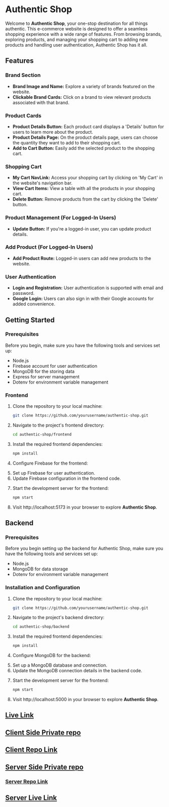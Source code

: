 # Authentic Shop

Welcome to **Authentic Shop**, your one-stop destination for all things authentic. This e-commerce website is designed to offer a seamless shopping experience with a wide range of features. From browsing brands, exploring products, and managing your shopping cart to adding new products and handling user authentication, Authentic Shop has it all.

## Features

### Brand Section

- **Brand Image and Name:** Explore a variety of brands featured on the website.
- **Clickable Brand Cards:** Click on a brand to view relevant products associated with that brand.

### Product Cards

- **Product Details Button:** Each product card displays a 'Details' button for users to learn more about the product.
- **Product Details Page:** On the product details page, users can choose the quantity they want to add to their shopping cart.
- **Add to Cart Button:** Easily add the selected product to the shopping cart.

### Shopping Cart

- **My Cart NavLink:** Access your shopping cart by clicking on 'My Cart' in the website's navigation bar.
- **View Cart Items:** View a table with all the products in your shopping cart.
- **Delete Button:** Remove products from the cart by clicking the 'Delete' button.

### Product Management (For Logged-In Users)

- **Update Button:** If you're a logged-in user, you can update product details.

### Add Product (For Logged-In Users)

- **Add Product Route:** Logged-in users can add new products to the website.

### User Authentication

- **Login and Registration:** User authentication is supported with email and password.
- **Google Login:** Users can also sign in with their Google accounts for added convenience.

## Getting Started

### Prerequisites

Before you begin, make sure you have the following tools and services set up:

- Node.js
- Firebase account for user authentication
- MongoDB for the storing data
- Express for server management
- Dotenv for environment variable management

### Frontend

1. Clone the repository to your local machine:

   ```bash
   git clone https://github.com/yourusername/authentic-shop.git
   ```

2. Navigate to the project's frontend directory:

   ```bash
   cd authentic-shop/frontend
   ```

3. Install the required frontend dependencies:

   ```bash
   npm install
   ```

4. Configure Firebase for the frontend:
   <li>Set up Firebase for user authentication.</li>
   <li>Update Firebase configuration in the frontend code.</li>

5. Start the development server for the frontend:

   ```bash
   npm start
   ```

6. Visit http://localhost:5173 in your browser to explore **Authentic Shop**.

## Backend

### Prerequisites

Before you begin setting up the backend for Authentic Shop, make sure you have the following tools and services set up:

- Node.js
- MongoDB for data storage
- Dotenv for environment variable management

### Installation and Configuration

1. Clone the repository to your local machine:

   ```bash
   git clone https://github.com/yourusername/authentic-shop.git

   ```

2. Navigate to the project's backend directory:

   ```bash
   cd authentic-shop/backend
   ```

3. Install the required frontend dependencies:

   ```bash
   npm install
   ```

4. Configure MongoDB for the backend:
   <li>Set up a MongoDB database and connection.</li>
   <li>Update the MongoDB connection details in the backend code.</li>

5. Start the development server for the frontend:

   ```bash
   npm start
   ```

6. Visit http://localhost:5000 in your browser to explore **Authentic Shop**.

## [Live Link](https://authentic-shop-f5f81.web.app/)

## [ Client Side Private repo](https://classroom.github.com/a/AhpcvLRc)

## [Client Repo Link](https://github.com/programming-hero-web-course-4/b8a10-brandshop-client-side-Mahadi-Hasan-Sopon)

## [ Server Side Private repo](https://classroom.github.com/a/tyhd_MNK)

### [Server Repo Link](https://github.com/programming-hero-web-course-4/b8a10-brandshop-server-side-Mahadi-Hasan-Sopon)

## [Server Live Link](https://authentic-shop-backend.vercel.app/)
